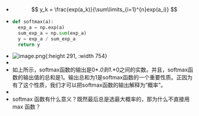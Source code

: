 - $$
  y_k = \frac{exp(a_k)}{\sum\limits_{i=1}^{n}exp(a_i)}
  $$
- ```python
  def softmax(a):
    exp_a = np.exp(a)
    sum_exp_a = np.sum(exp_a)
    y = exp_a / sum_exp_a
    return y
  ```
- ![image.png](../assets/image_1689488631547_0.png){:height 291, :width 754}
-
- 如上所示，softmax函数的输出是0*.*0到1*.*0之间的实数。并且，softmax函数的输出值的总和是1。输出总和为1是softmax函数的一个重要性质。正因为有了这个性质，我们才可以把softmax函数的输出解释为“概率”。
-
- softmax 函数有什么意义？既然最后总是选最大概率的，那为什么不直接用 max 函数？